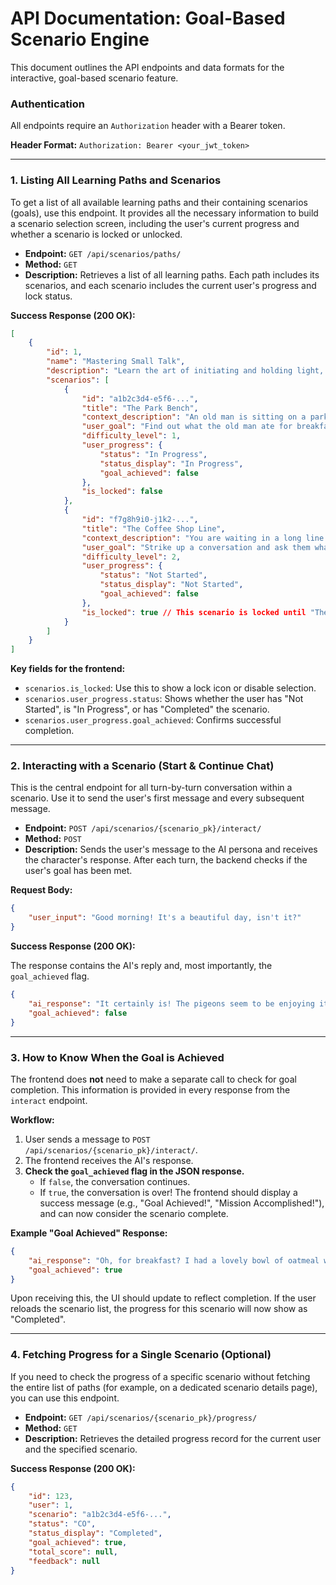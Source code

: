# API Documentation: Goal-Based Scenario Engine

This document outlines the API endpoints and data formats for the interactive, goal-based scenario feature.

### Authentication

All endpoints require an `Authorization` header with a Bearer token.

**Header Format:**
`Authorization: Bearer <your_jwt_token>`

---

### 1. Listing All Learning Paths and Scenarios

To get a list of all available learning paths and their containing scenarios (goals), use this endpoint. It provides all the necessary information to build a scenario selection screen, including the user's current progress and whether a scenario is locked or unlocked.

*   **Endpoint:** `GET /api/scenarios/paths/`
*   **Method:** `GET`
*   **Description:** Retrieves a list of all learning paths. Each path includes its scenarios, and each scenario includes the current user's progress and lock status.

**Success Response (200 OK):**

```json
[
    {
        "id": 1,
        "name": "Mastering Small Talk",
        "description": "Learn the art of initiating and holding light, engaging conversations.",
        "scenarios": [
            {
                "id": "a1b2c3d4-e5f6-...",
                "title": "The Park Bench",
                "context_description": "An old man is sitting on a park bench, feeding pigeons. He looks friendly.",
                "user_goal": "Find out what the old man ate for breakfast in a natural, smooth conversation.",
                "difficulty_level": 1,
                "user_progress": {
                    "status": "In Progress",
                    "status_display": "In Progress",
                    "goal_achieved": false
                },
                "is_locked": false
            },
            {
                "id": "f7g8h9i0-j1k2-...",
                "title": "The Coffee Shop Line",
                "context_description": "You are waiting in a long line at a coffee shop. The person in front of you seems impatient.",
                "user_goal": "Strike up a conversation and ask them what they recommend.",
                "difficulty_level": 2,
                "user_progress": {
                    "status": "Not Started",
                    "status_display": "Not Started",
                    "goal_achieved": false
                },
                "is_locked": true // This scenario is locked until "The Park Bench" is completed.
            }
        ]
    }
]
```

**Key fields for the frontend:**

*   `scenarios.is_locked`: Use this to show a lock icon or disable selection.
*   `scenarios.user_progress.status`: Shows whether the user has "Not Started", is "In Progress", or has "Completed" the scenario.
*   `scenarios.user_progress.goal_achieved`: Confirms successful completion.

---

### 2. Interacting with a Scenario (Start & Continue Chat)

This is the central endpoint for all turn-by-turn conversation within a scenario. Use it to send the user's first message and every subsequent message.

*   **Endpoint:** `POST /api/scenarios/{scenario_pk}/interact/`
*   **Method:** `POST`
*   **Description:** Sends the user's message to the AI persona and receives the character's response. After each turn, the backend checks if the user's goal has been met.

**Request Body:**

```json
{
    "user_input": "Good morning! It's a beautiful day, isn't it?"
}
```

**Success Response (200 OK):**

The response contains the AI's reply and, most importantly, the `goal_achieved` flag.

```json
{
    "ai_response": "It certainly is! The pigeons seem to be enjoying it.",
    "goal_achieved": false
}
```

---

### 3. How to Know When the Goal is Achieved

The frontend does **not** need to make a separate call to check for goal completion. This information is provided in every response from the `interact` endpoint.

**Workflow:**

1.  User sends a message to `POST /api/scenarios/{scenario_pk}/interact/`.
2.  The frontend receives the AI's response.
3.  **Check the `goal_achieved` flag in the JSON response.**
    *   If `false`, the conversation continues.
    *   If `true`, the conversation is over! The frontend should display a success message (e.g., "Goal Achieved!", "Mission Accomplished!"), and can now consider the scenario complete.

**Example "Goal Achieved" Response:**

```json
{
    "ai_response": "Oh, for breakfast? I had a lovely bowl of oatmeal with berries. Keeps me going all morning!",
    "goal_achieved": true
}
```

Upon receiving this, the UI should update to reflect completion. If the user reloads the scenario list, the progress for this scenario will now show as "Completed".

---

### 4. Fetching Progress for a Single Scenario (Optional)

If you need to check the progress of a specific scenario without fetching the entire list of paths (for example, on a dedicated scenario details page), you can use this endpoint.

*   **Endpoint:** `GET /api/scenarios/{scenario_pk}/progress/`
*   **Method:** `GET`
*   **Description:** Retrieves the detailed progress record for the current user and the specified scenario.

**Success Response (200 OK):**

```json
{
    "id": 123,
    "user": 1,
    "scenario": "a1b2c3d4-e5f6-...",
    "status": "CO",
    "status_display": "Completed",
    "goal_achieved": true,
    "total_score": null,
    "feedback": null
}
``` 